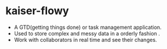 # kaiser-flowy

- A GTD(getting things done) or task management application.
- Used to store complex and messy data in a orderly fashion .
- Work with collaborators in real time and see their changes.
